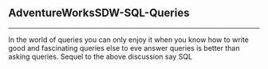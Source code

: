 ## AdventureWorksSDW-SQL-Queries
---
In the world of queries you can only enjoy it when you know how to write good and fascinating queries else to eve answer queries is better than asking queries. Sequel to the above  discussion say SQL
